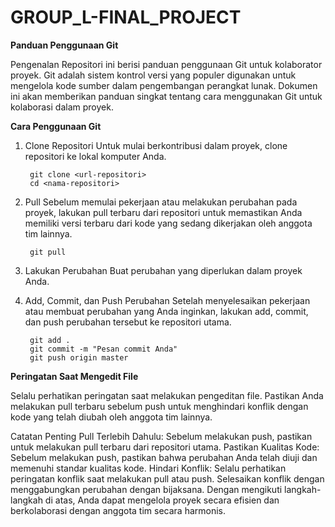 # GROUP_L-FINAL_PROJECT

**Panduan Penggunaan Git**

Pengenalan
Repositori ini berisi panduan penggunaan Git untuk kolaborator proyek. Git adalah sistem kontrol versi yang populer digunakan untuk mengelola kode sumber dalam pengembangan perangkat lunak. Dokumen ini akan memberikan panduan singkat tentang cara menggunakan Git untuk kolaborasi dalam proyek.

**Cara Penggunaan Git**

1. Clone Repositori
   Untuk mulai berkontribusi dalam proyek, clone repositori ke lokal komputer Anda.
   
        git clone <url-repositori>
        cd <nama-repositori>

3. Pull
   Sebelum memulai pekerjaan atau melakukan perubahan pada proyek, lakukan pull terbaru dari repositori untuk memastikan Anda memiliki versi terbaru dari kode yang sedang dikerjakan oleh anggota tim lainnya.

        git pull

3. Lakukan Perubahan
   Buat perubahan yang diperlukan dalam proyek Anda.

4. Add, Commit, dan Push Perubahan
   Setelah menyelesaikan pekerjaan atau membuat perubahan yang Anda inginkan, lakukan add, commit, dan push perubahan tersebut ke repositori utama.

        git add .
        git commit -m "Pesan commit Anda"
        git push origin master


**Peringatan Saat Mengedit File**

Selalu perhatikan peringatan saat melakukan pengeditan file. Pastikan Anda melakukan pull terbaru sebelum push untuk menghindari konflik dengan kode yang telah diubah oleh anggota tim lainnya.

Catatan Penting
Pull Terlebih Dahulu: Sebelum melakukan push, pastikan untuk melakukan pull terbaru dari repositori utama.
Pastikan Kualitas Kode: Sebelum melakukan push, pastikan bahwa perubahan Anda telah diuji dan memenuhi standar kualitas kode.
Hindari Konflik: Selalu perhatikan peringatan konflik saat melakukan pull atau push. Selesaikan konflik dengan menggabungkan perubahan dengan bijaksana.
Dengan mengikuti langkah-langkah di atas, Anda dapat mengelola proyek secara efisien dan berkolaborasi dengan anggota tim secara harmonis.
